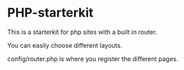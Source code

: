 # PHP-starterkit

This is a starterkit for php sites with a built in router. 

You can easily choose different layouts. 

config/router.php is where you register the different pages.

